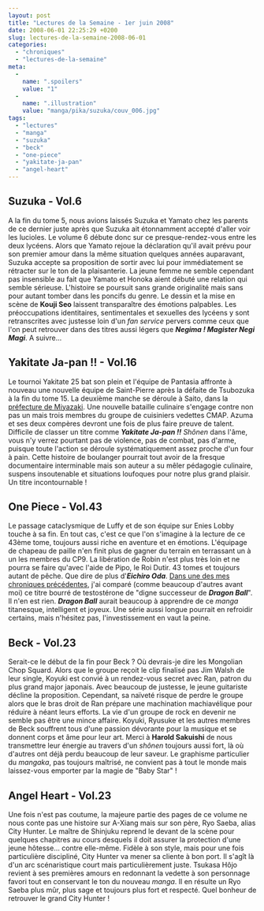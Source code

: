 ```yaml
---
layout: post
title: "Lectures de la Semaine - 1er juin 2008"
date: 2008-06-01 22:25:29 +0200
slug: lectures-de-la-semaine-2008-06-01
categories:
  - "chroniques"
  - "lectures-de-la-semaine"
meta:
  -
    name: ".spoilers"
    value: "1"
  -
    name: ".illustration"
    value: "manga/pika/suzuka/couv_006.jpg"
tags:
  - "lectures"
  - "manga"
  - "suzuka"
  - "beck"
  - "one-piece"
  - "yakitate-ja-pan"
  - "angel-heart"
---
```


Suzuka - Vol.6
--------------

 A la fin du tome 5, nous avions laissés Suzuka et Yamato chez les parents de ce dernier juste après que Suzuka ait étonnamment accepté d'aller voir les lucioles. Le volume 6 débute donc sur ce presque-rendez-vous entre les deux lycéens. Alors que Yamato rejoue la déclaration qu'il avait prévu pour son premier amour dans la même situation quelques années auparavant, Suzuka accepte sa proposition de sortir avec lui pour immédiatement se rétracter sur le ton de la plaisanterie. La jeune femme ne semble cependant pas insensible au fait que Yamato et Honoka aient débuté une relation qui semble sérieuse. L'histoire se poursuit sans grande originalité mais sans pour autant tomber dans les poncifs du genre. Le dessin et la mise en scène de **Kouji Seo** laissent transparaître des émotions palpables. Les préoccupations identitaires, sentimentales et sexuelles des lycéens y sont retranscrites avec justesse loin d'un _fan service_ pervers comme ceux que l'on peut retrouver dans des titres aussi légers que **_Negima ! Magister Negi Magi_**. A suivre...

Yakitate Ja-pan !! - Vol.16
---------------------------

 Le tournoi Yakitate 25 bat son plein et l'équipe de Pantasia affronte à nouveau une nouvelle équipe de Saint-Pierre après la défaite de Tsubozuka à la fin du tome 15. La deuxième manche se déroule à Saito, dans la [préfecture de Miyazaki](http://maps.google.fr/maps?f=q&hl=fr&geocode=&q=miyazaki,+japon&ie=UTF8&z=11). Une nouvelle bataille culinaire s'engage contre non pas un mais trois membres du groupe de cuisiniers vedettes CMAP. Azuma et ses deux compères devront une fois de plus faire preuve de talent. Difficile de classer un titre comme _**Yakitate Ja-pan !!**_ _Shônen_ dans l'âme, vous n'y verrez pourtant pas de violence, pas de combat, pas d'arme, puisque toute l'action se déroule systématiquement assez proche d'un four à pain. Cette histoire de boulanger pourrait tout avoir de la fresque documentaire interminable mais son auteur a su mêler pédagogie culinaire, suspens insoutenable et situations loufoques pour notre plus grand plaisir. Un titre incontournable !

One Piece - Vol.43
------------------

 Le passage cataclysmique de Luffy et de son équipe sur Enies Lobby touche à sa fin. En tout cas, c'est ce que l'on s'imagine à la lecture de ce 43ème tome, toujours aussi riche en aventure et en émotions. L'équipage de chapeau de paille n'en finit plus de gagner du terrain en terrassant un à un les membres du CP9. La libération de Robin n'est plus très loin et ne pourra se faire qu'avec l'aide de Pipo, le Roi Dutir. 43 tomes et toujours autant de pêche. Que dire de plus d'_**Eichiro Oda**_. [Dans une des mes chroniques précédentes](/index.php/one-piece-vol-23), j'ai comparé (comme beaucoup d'autres avant moi) ce titre bourré de testostérone de "digne successeur de _**Dragon Ball**_". Il n'en est rien. _**Dragon Ball**_ aurait beaucoup à apprendre de ce _manga_ titanesque, intelligent et joyeux. Une série aussi longue pourrait en refroidir certains, mais n'hésitez pas, l'investissement en vaut la peine.

Beck - Vol.23
-------------

 Serait-ce le début de la fin pour Beck ? Où devrais-je dire les Mongolian Chop Squard. Alors que le groupe reçoit le clip finalisé pas Jim Walsh de leur single, Koyuki est convié à un rendez-vous secret avec Ran, patron du plus grand major japonais. Avec beaucoup de justesse, le jeune guitariste décline la proposition. Cependant, sa naïveté risque de perdre le groupe alors que le bras droit de Ran prépare une machination machiavélique pour réduire à néant leurs efforts. La vie d'un groupe de rock en devenir ne semble pas être une mince affaire. Koyuki, Ryusuke et les autres membres de Beck souffrent tous d'une passion dévorante pour la musique et se donnent corps et âme pour leur art. Merci à **Harold Sakuishi** de nous transmettre leur énergie au travers d'un _shônen_ toujours aussi fort, là où d'autres ont déjà perdu beaucoup de leur saveur. Le graphisme particulier du _mangaka_, pas toujours maîtrisé, ne convient pas à tout le monde mais laissez-vous emporter par la magie de "Baby Star" !

Angel Heart - Vol.23
--------------------

 Une fois n'est pas coutume, la majeure partie des pages de ce volume ne nous conte pas une histoire sur A-Xiang mais sur son père, Ryo Saeba, alias City Hunter. Le maître de Shinjuku reprend le devant de la scène pour quelques chapitres au cours desquels il doit assurer la protection d'une jeune hôtesse... contre elle-même. Fidèle à son style, mais pour une fois particulière discipliné, City Hunter va mener sa cliente à bon port. Il s'agît là d'un arc scénaristique court mais particulièrement juste. Tsukasa Hôjo revient à ses premières amours en redonnant la vedette à son personnage favori tout en conservant le ton du nouveau _manga_. Il en résulte un Ryo Saeba plus mûr, plus sage et toujours plus fort et respecté. Quel bonheur de retrouver le grand City Hunter !